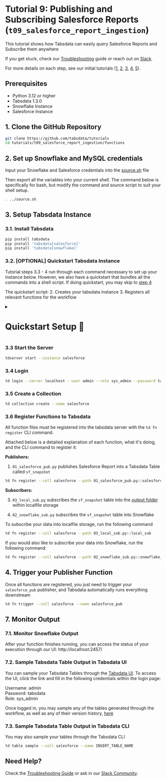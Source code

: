 # Tutorial 9: Publishing and Subscribing Salesforce Reports (`t09_salesforce_report_ingestion`)

This tutorial shows how Tabsdata can easily query Salesforce Reports and Subscribe them anywhere

If you get stuck, check our [Troubleshooting](https://docs.tabsdata.com/latest/guide/10_troubleshooting/main.html) guide or reach out on [Slack](https://join.slack.com/t/tabsdata-community/shared_invite/zt-322toyigx-ZGFioMV2Gbza4bJDAR7wSQ).

For more details on each step, see our initial tutorials ([1](https://github.com/tabsdata/tutorials/tree/main/t01_csv_pub_sub), [2](https://github.com/tabsdata/tutorials/tree/main/t02_postgres_pub_sub), [3](https://github.com/tabsdata/tutorials/tree/main/t03_csv_iceberg_pub_sub), [4](https://github.com/tabsdata/tutorials_staging/tree/main/t04_gsheet_neon), [5](https://github.com/tabsdata/tutorials_staging/tree/main/t05_oracle_cdc)).

## Prerequisites

- Python 3.12 or higher
- Tabsdata 1.3.0
- Snowflake Instance
- Salesforce Instance

## 1. Clone the GitHub Repository

```sh
git clone https://github.com/tabsdata/tutorials
cd tutorials/t09_salesforce_report_ingestion/functions
```

## 2. Set up Snowflake and MySQL credentials

Input your Snowflake and Salesforce credentials into the [source.sh](./source.sh) file

Then export all the variables into your current shell. The command below is specifically for bash, but modify the command and source script to suit your shell setup.
```sh
. ../source.sh
```

## 3. Setup Tabsdata Instance

### 3.1. Install Tabsdata
```sh
pip install tabsdata
pip install 'tabsdata[salesforce]'
pip install 'tabsdata[snowflake]'
```

### 3.2. [OPTIONAL] Quickstart Tabsdata Instance 

Tutorial steps 3.3 - 4 run through each command necessary to set up your instance below. However, we also have a quickstart that bundles all the commands into a shell script. If doing quickstart, you may skip to [step 4](#4-trigger-your-publisher-function)

The quickstart script:
2. Creates your tabsdata instance
3. Registers all relevant functions for the workflow

<details>
<summary><h1>Quickstart Setup 💨</h1></summary>

> If you would like your workflow to subscribe your data into Snowflake Glue, run the following command:
>
> ```sh
> source ../setup-tabsdata.sh snowflake
> ```
>
> If you do not want to connect with Snowflake and just have your data subscribed back into the [output folder](output) within localfile storage, run the following command:
>
> ```sh
> source ../setup-tabsdata.sh
> ```
</details>



### 3.3 Start the Server

```sh
tdserver start --instance salesforce
```

### 3.4 Login

```sh
td login --server localhost --user admin --role sys_admin --password tabsdata
```

### 3.5 Create a Collection

```sh
td collection create --name salesforce
```

### 3.6 Register Functions to Tabsdata

All function files must be registered into the tabsdata server with the `td fn register` CLI command.

Attached below is a detailed explanation of each function, what it's doing, and the CLI command to register it:

**Publishers:**
1. `01_salesforce_pub.py` publishes Salesforce Report into a Tabsdata Table called `sf_snapshot`

```sh
td fn register --coll salesforce --path 01_salesforce_pub.py::salesforce_pub
```

**Subscribers:**

3. `03_local_sub.py` subscribes the `sf_snapshot` table into the [output folder](output) within localfile storage

4. `02_snowflake_sub.py` subscribes the `sf_snapshot` table into Snowflake



To subscribe your data into localfile storage, run the following command

```sh
td fn register --coll salesforce --path 03_local_sub.py::local_sub
```

If you would also like to subscribe your data into Snowflake, run the following command:

```sh
td fn register --coll salesforce --path 02_snowflake_sub.py::snowflake_sub
```

## 4. Trigger your Publisher Function

Once all functions are registered, you just need to trigger your `salesforce_pub` publisher, and Tabsdata automatically runs everything downstream

```sh
td fn trigger --coll salesforce --name salesforce_pub
```

## 7. Monitor Output

### 7.1. Monitor Snowflake Output
After your function finishes running, you can access the status of your execution through our UI: http://localhost:2457/

### 7.2. Sample Tabsdata Table Output in Tabsdata UI
You can sample your Tabsdata Tables through the [Tabsdata UI](http://localhost:2457/). To access the UI, click the link and fill in the following credentials within the login page:

Username: admin  
Password: tabsdata  
Role: sys_admin  

Once logged in, you may sample any of the tables generated through the workflow, as well as any of their version history, [here](http://localhost:2457/collections/pii)

### 7.3. Sample Tabsdata Table Output in Tabsdata CLI
You may also sample your tables through the Tabsdata CLI

```sh
td table sample --coll salesforce --name INSERT_TABLE_NAME
```


## Need Help?

Check the [Troubleshooting Guide](https://docs.tabsdata.com/latest/guide/10_troubleshooting/main.html) or ask in our [Slack Community](https://join.slack.com/t/tabsdata-community/shared_invite/zt-322toyigx-ZGFioMV2Gbza4bJDAR7wSQ).

